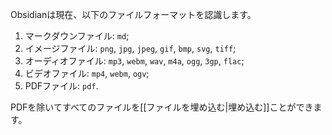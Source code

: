 Obsidianは現在、以下のファイルフォーマットを認識します。

1. マークダウンファイル: `md`;
2. イメージファイル: `png`, `jpg`, `jpeg`, `gif`, `bmp`, `svg`, `tiff`;
3. オーディオファイル: `mp3`, `webm`, `wav`, `m4a`, `ogg`, `3gp`, `flac`;
4. ビデオファイル: `mp4`, `webm`, `ogv`;
5. PDFファイル: `pdf`.

PDFを除いてすべてのファイルを[[ファイルを埋め込む|埋め込む]]ことができます。